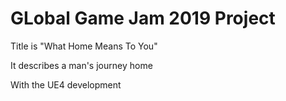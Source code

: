 # GLobal Game Jam 2019 Project

Title is "What Home Means To You"

It describes a man's journey home

With the UE4 development
